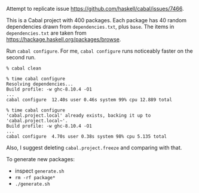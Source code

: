 
Attempt to replicate issue https://github.com/haskell/cabal/issues/7466.

This is a Cabal project with 400 packages. Each package has 40 random dependencies drawn from `dependencies.txt`, plus `base`. The items in `dependencies.txt` are taken from https://hackage.haskell.org/packages/browse.

Run `cabal configure`. For me, `cabal configure` runs noticeably faster on the second run.

```
% cabal clean 

% time cabal configure   
Resolving dependencies...
Build profile: -w ghc-8.10.4 -O1
...
cabal configure  12.40s user 0.46s system 99% cpu 12.889 total

% time cabal configure 
'cabal.project.local' already exists, backing it up to 'cabal.project.local~'.
Build profile: -w ghc-8.10.4 -O1
...
cabal configure  4.70s user 0.38s system 98% cpu 5.135 total
```

Also, I suggest deleting `cabal.project.freeze` and comparing with that.

To generate new packages:
- inspect `generate.sh`
- `rm -rf package*`
- `./generate.sh`
